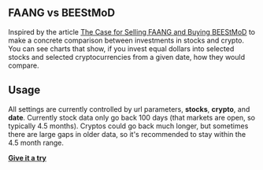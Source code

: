 ## FAANG vs BEEStMoD

Inspired by the article [The Case for Selling FAANG and Buying BEEStMoD](https://medium.com/@omid.malekan/its-time-to-start-selling-your-faang-stocks-and-investing-in-beestmod-9cc0eb8a48ef) to make a concrete comparison between investments in stocks and crypto.  You can see charts that show, if you invest equal dollars into selected stocks and selected cryptocurrencies from a given date, how they would compare.

Usage
---
All settings are currently controlled by url parameters, **stocks**, **crypto**, and **date**.  Currently stock data only go back 100 days (that markets are open, so typically 4.5 months).  Cryptos could go back much longer, but sometimes there are large gaps in older data, so it's recommended to stay within the 4.5 month range.

**[Give it a try](http://beestmod.glitch.me/?stocks=FB,AAPL,AMZN,NFLX,GOOG&crypto=BTC,BCH,ETH,EOS,XLM,XMR,DASH&date=2018-09-04)**